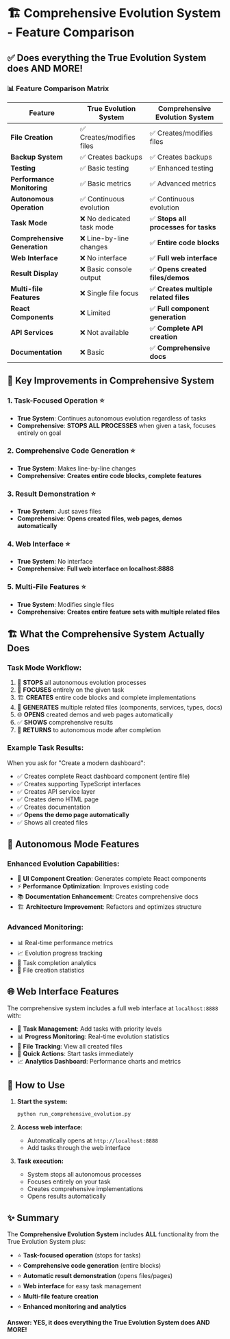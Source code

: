 # 🏗️ Comprehensive Evolution System - Feature Comparison

## ✅ Does everything the True Evolution System does AND MORE!

### 📊 Feature Comparison Matrix

| Feature | True Evolution System | Comprehensive Evolution System |
|---------|----------------------|-------------------------------|
| **File Creation** | ✅ Creates/modifies files | ✅ Creates/modifies files |
| **Backup System** | ✅ Creates backups | ✅ Creates backups |
| **Testing** | ✅ Basic testing | ✅ Enhanced testing |
| **Performance Monitoring** | ✅ Basic metrics | ✅ Advanced metrics |
| **Autonomous Operation** | ✅ Continuous evolution | ✅ Continuous evolution |
| **Task Mode** | ❌ No dedicated task mode | ✅ **Stops all processes for tasks** |
| **Comprehensive Generation** | ❌ Line-by-line changes | ✅ **Entire code blocks** |
| **Web Interface** | ❌ No interface | ✅ **Full web interface** |
| **Result Display** | ❌ Basic console output | ✅ **Opens created files/demos** |
| **Multi-file Features** | ❌ Single file focus | ✅ **Creates multiple related files** |
| **React Components** | ❌ Limited | ✅ **Full component generation** |
| **API Services** | ❌ Not available | ✅ **Complete API creation** |
| **Documentation** | ❌ Basic | ✅ **Comprehensive docs** |

## 🎯 Key Improvements in Comprehensive System

### 1. **Task-Focused Operation** ⭐
- **True System**: Continues autonomous evolution regardless of tasks
- **Comprehensive**: **STOPS ALL PROCESSES** when given a task, focuses entirely on goal

### 2. **Comprehensive Code Generation** ⭐
- **True System**: Makes line-by-line changes
- **Comprehensive**: **Creates entire code blocks, complete features**

### 3. **Result Demonstration** ⭐
- **True System**: Just saves files
- **Comprehensive**: **Opens created files, web pages, demos automatically**

### 4. **Web Interface** ⭐
- **True System**: No interface
- **Comprehensive**: **Full web interface on localhost:8888**

### 5. **Multi-File Features** ⭐
- **True System**: Modifies single files
- **Comprehensive**: **Creates entire feature sets with multiple related files**

## 🏗️ What the Comprehensive System Actually Does

### **Task Mode Workflow:**
1. 🛑 **STOPS** all autonomous evolution processes
2. 🎯 **FOCUSES** entirely on the given task
3. 🏗️ **CREATES** entire code blocks and complete implementations
4. 📁 **GENERATES** multiple related files (components, services, types, docs)
5. 🌐 **OPENS** created demos and web pages automatically
6. ✅ **SHOWS** comprehensive results
7. 🔄 **RETURNS** to autonomous mode after completion

### **Example Task Results:**
When you ask for "Create a modern dashboard":
- ✅ Creates complete React dashboard component (entire file)
- ✅ Creates supporting TypeScript interfaces
- ✅ Creates API service layer
- ✅ Creates demo HTML page
- ✅ Creates documentation
- ✅ **Opens the demo page automatically**
- ✅ Shows all created files

## 🧬 Autonomous Mode Features

### **Enhanced Evolution Capabilities:**
- 🎨 **UI Component Creation**: Generates complete React components
- ⚡ **Performance Optimization**: Improves existing code
- 📚 **Documentation Enhancement**: Creates comprehensive docs
- 🏗️ **Architecture Improvement**: Refactors and optimizes structure

### **Advanced Monitoring:**
- 📊 Real-time performance metrics
- 📈 Evolution progress tracking
- 🎯 Task completion analytics
- 💾 File creation statistics

## 🌐 Web Interface Features

The comprehensive system includes a full web interface at `localhost:8888` with:

- 🎯 **Task Management**: Add tasks with priority levels
- 📊 **Progress Monitoring**: Real-time evolution statistics
- 📁 **File Tracking**: View all created files
- 🚀 **Quick Actions**: Start tasks immediately
- 📈 **Analytics Dashboard**: Performance charts and metrics

## 🚀 How to Use

1. **Start the system:**
   ```bash
   python run_comprehensive_evolution.py
   ```

2. **Access web interface:**
   - Automatically opens at `http://localhost:8888`
   - Add tasks through the web interface

3. **Task execution:**
   - System stops all autonomous processes
   - Focuses entirely on your task
   - Creates comprehensive implementations
   - Opens results automatically

## ✨ Summary

The **Comprehensive Evolution System** includes **ALL** functionality from the True Evolution System plus:

- ⭐ **Task-focused operation** (stops for tasks)
- ⭐ **Comprehensive code generation** (entire blocks)
- ⭐ **Automatic result demonstration** (opens files/pages)
- ⭐ **Web interface** for easy task management
- ⭐ **Multi-file feature creation**
- ⭐ **Enhanced monitoring and analytics**

**Answer: YES, it does everything the True Evolution System does AND MORE!**
